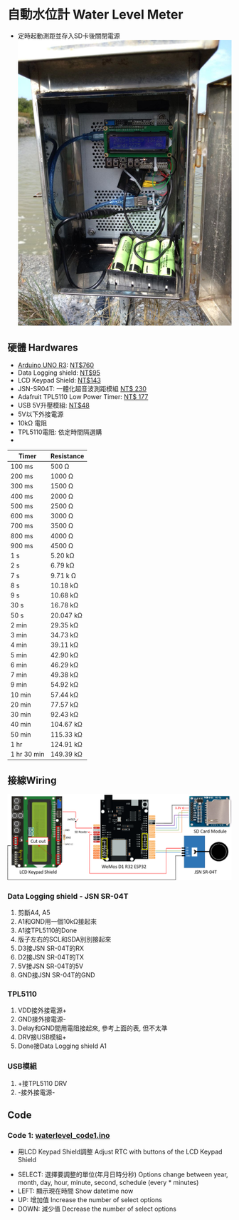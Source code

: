 # 自動水位計 Water Level Meter
- 定時起動測距並存入SD卡後關閉電源
![Water Level Meter](./imgs/photo.jpg)

## 硬體 Hardwares
- [Arduino UNO R3](https://docs.arduino.cc/hardware/uno-rev3): [NT$760](https://www.taiwansensor.com.tw/product/arduino-uno-r3-%E7%BE%A9%E5%A4%A7%E5%88%A9%E5%8E%9F%E8%A3%9D-arduino-uno-rev33-%E9%96%8B%E7%99%BC%E6%9D%BF-made-in-italy/)
- Data Logging shield: [NT$95](https://www.taiwansensor.com.tw/product/arduino-data-logging-shield-%E6%95%B8%E6%93%9A%E8%B3%87%E6%96%99%E7%B4%80%E9%8C%84%E6%93%B4%E5%85%85%E6%9D%BF-%E5%85%A7%E5%BB%BA%E6%99%82%E9%90%98%E6%A8%A1%E7%B5%84/)
- LCD Keypad Shield: [NT$143](https://www.taiwaniot.com.tw/product/arduino-lcd-keypad-shield-lcd1602-%E6%B6%B2%E6%99%B6%E6%8C%89%E9%8D%B5%E6%93%B4%E5%B1%95%E6%9D%BF/)
- JSN-SR04T: 一體化超音波測距模組 [NT$ 230](https://www.jmaker.com.tw/products/jsn-sr04t)
- Adafruit TPL5110 Low Power Timer: [NT$ 177](https://www.digikey.tw/zh/products/detail/adafruit-industries-llc/3435/6817229?utm_adgroup=General&utm_source=google&utm_medium=cpc&utm_campaign=PMax%20Shopping_Product_High%20ROAS&utm_term=&productid=6817229&utm_content=General&utm_id=go_cmp-17816677620_adg-_ad-__dev-c_ext-_prd-6817229_sig-Cj0KCQiA4Y-sBhC6ARIsAGXF1g7mh5dq-jS-meWzVdt6N0Bxc7rBbIxxHn7A2hlxktgEKeGiNdYmplUaAk5OEALw_wcB&gad_source=1&gclid=Cj0KCQiA4Y-sBhC6ARIsAGXF1g7mh5dq-jS-meWzVdt6N0Bxc7rBbIxxHn7A2hlxktgEKeGiNdYmplUaAk5OEALw_wcB)
- USB 5V升壓模組: [NT$48](https://www.taiwaniot.com.tw/product/dc-dc%E5%8D%87%E5%A3%93%E6%A8%A1%E7%B5%840-95v%E5%8D%875v-600ma-usb%E5%8D%87%E5%A3%93%E9%9B%BB%E8%B7%AF%E6%9D%BF-%E8%A1%8C%E5%8B%95%E9%9B%BB%E6%BA%90/)
- 5V以下外接電源
- 10kΩ 電阻
- TPL5110電阻: 依定時間隔選購
- 
|Timer | Resistance |
|-------- | -------- |
|100 ms | 500 Ω|
|200 ms | 1000 Ω|
|300 ms | 1500 Ω|
|400 ms | 2000 Ω|
|500 ms | 2500 Ω|
|600 ms | 3000 Ω|
|700 ms | 3500 Ω|
|800 ms | 4000 Ω|
|900 ms | 4500 Ω|
|1 s | 5.20 kΩ|
|2 s | 6.79 kΩ|
|7 s | 9.71 k Ω|
|8 s | 10.18 kΩ|
|9 s | 10.68 kΩ|
|30 s | 16.78 kΩ|
|50 s | 20.047 kΩ|
|2 min | 29.35 kΩ|
|3 min | 34.73 kΩ|
|4 min | 39.11 kΩ|
|5 min | 42.90 kΩ|
|6 min | 46.29 kΩ|
|7 min | 49.38 kΩ|
|9 min | 54.92 kΩ|
|10 min | 57.44 kΩ|
|20 min | 77.57 kΩ|
|30 min | 92.43 kΩ|
|40 min | 104.67 kΩ|
|50 min | 115.33 kΩ|
|1 hr | 124.91 kΩ|
|1 hr 30 min | 149.39 kΩ|

## 接線Wiring
![Water Level Meter layout](./imgs/layout.png)

### Data Logging shield - JSN SR-04T
 1. 剪斷A4, A5
 2. A1和GND用一個10kΩ接起來
 3. A1接TPL5110的Done
 4. 版子左右的SCL和SDA別別接起來
 5. D3接JSN SR-04T的RX
 6. D2接JSN SR-04T的TX
 7. 5V接JSN SR-04T的5V
 8. GND接JSN SR-04T的GND

### TPL5110
1. VDD接外接電源+
2. GND接外接電源-
3. Delay和GND間用電阻接起來, 參考上面的表, 但不太準
4. DRV接USB模組+
5. Done接Data Logging shield A1

### USB模組
1. +接TPL5110 DRV
2. -接外接電源-

## Code

### Code 1: [waterlevel_code1.ino](waterlevel_code1.ino)
 - 用LCD Keypad Shield調整 Adjust RTC with buttons of the LCD Keypad Shield
  * SELECT: 選擇要調整的單位(年月日時分秒) Options change between year, month, day, hour, minute, second, schedule (every * minutes)
  * LEFT: 顯示現在時間 Show datetime now
  * UP: 增加值 Increase the number of select options
  * DOWN: 減少值 Decrease the number of select options
